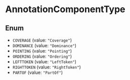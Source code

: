 # AnnotationComponentType

## Enum

* `COVERAGE` (value: `"Coverage"`)
* `DOMINANCE` (value: `"Dominance"`)
* `POINTING` (value: `"Pointing"`)
* `ORDERING` (value: `"Ordering"`)
* `LEFTTOKEN` (value: `"LeftToken"`)
* `RIGHTTOKEN` (value: `"RightToken"`)
* `PARTOF` (value: `"PartOf"`)
